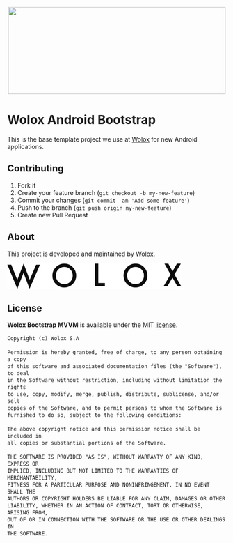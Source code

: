 <p align="center">
  <img height="200px" width="500px" src="https://user-images.githubusercontent.com/4109119/32070030-42060272-ba8b-11e7-8609-469decac7029.png"/>
</p>

# <a name="topic-title"></a> Wolox Android Bootstrap

This is the base template project we use at [Wolox](https://www.wolox.com.ar/) for new Android applications.

## <a name="topic-contributing"></a> Contributing

1. Fork it
2. Create your feature branch (`git checkout -b my-new-feature`)
3. Commit your changes (`git commit -am 'Add some feature'`)
4. Push to the branch (`git push origin my-new-feature`)
5. Create new Pull Request

## <a name="topic-about"></a> About

This project is developed and maintained by [Wolox](http://www.wolox.com.ar).

![Wolox](https://raw.githubusercontent.com/Wolox/press-kit/master/logos/logo_banner.png)

## <a name="topic-license"></a> License

**Wolox Bootstrap MVVM** is available under the MIT [license](https://raw.githubusercontent.com/Wolox/android-bootstrap-mvvm/main/LICENSE.md).

    Copyright (c) Wolox S.A

    Permission is hereby granted, free of charge, to any person obtaining a copy
    of this software and associated documentation files (the "Software"), to deal
    in the Software without restriction, including without limitation the rights
    to use, copy, modify, merge, publish, distribute, sublicense, and/or sell
    copies of the Software, and to permit persons to whom the Software is
    furnished to do so, subject to the following conditions:

    The above copyright notice and this permission notice shall be included in
    all copies or substantial portions of the Software.

    THE SOFTWARE IS PROVIDED "AS IS", WITHOUT WARRANTY OF ANY KIND, EXPRESS OR
    IMPLIED, INCLUDING BUT NOT LIMITED TO THE WARRANTIES OF MERCHANTABILITY,
    FITNESS FOR A PARTICULAR PURPOSE AND NONINFRINGEMENT. IN NO EVENT SHALL THE
    AUTHORS OR COPYRIGHT HOLDERS BE LIABLE FOR ANY CLAIM, DAMAGES OR OTHER
    LIABILITY, WHETHER IN AN ACTION OF CONTRACT, TORT OR OTHERWISE, ARISING FROM,
    OUT OF OR IN CONNECTION WITH THE SOFTWARE OR THE USE OR OTHER DEALINGS IN
    THE SOFTWARE.
